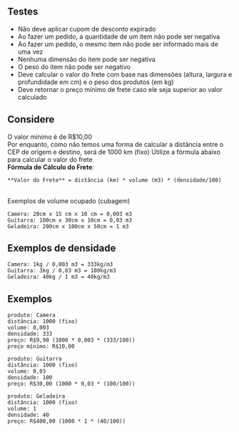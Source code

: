 ## Testes

- Não deve aplicar cupom de desconto expirado
- Ao fazer um pedido, a quantidade de um item não pode ser negativa
- Ao fazer um pedido, o mesmo item não pode ser informado mais de uma vez
- Nenhuma dimensão do item pode ser negativa
- O peso do item não pode ser negativo
- Deve calcular o valor do frete com base nas dimensões (altura, largura e profundidade em cm) e o peso dos produtos (em kg)
- Deve retornar o preço mínimo de frete caso ele seja superior ao valor calculado


## Considere


O valor mínimo é de R$10,00
<br/>
Por enquanto, como não temos uma forma de calcular a distância entre o CEP de origem e destino, será de 1000 km (fixo)
Utilize a fórmula abaixo para calcular o valor do frete
<br/>
**Fórmula de Cálculo do Frete**:
<br/>
```
**Valor do Frete** = distância (km) * volume (m3) * (densidade/100)
```
<br/>
Exemplos de volume ocupado (cubagem)
<br/>

```
Camera: 20cm x 15 cm x 10 cm = 0,003 m3
Guitarra: 100cm x 30cm x 10cm = 0,03 m3
Geladeira: 200cm x 100cm x 50cm = 1 m3
```

## Exemplos de densidade

```
Camera: 1kg / 0,003 m3 = 333kg/m3
Guitarra: 3kg / 0,03 m3 = 100kg/m3
Geladeira: 40kg / 1 m3 = 40kg/m3
```

## Exemplos
```
produto: Camera
distância: 1000 (fixo)
volume: 0,003
densidade: 333
preço: R$9,90 (1000 * 0,003 * (333/100))
preço mínimo: R$10,00
```
```
produto: Guitarra
distância: 1000 (fixo)
volume: 0,03
densidade: 100
preço: R$30,00 (1000 * 0,03 * (100/100))
```
```
produto: Geladeira
distância: 1000 (fixo)
volume: 1
densidade: 40
preço: R$400,00 (1000 * 1 * (40/100))
```
